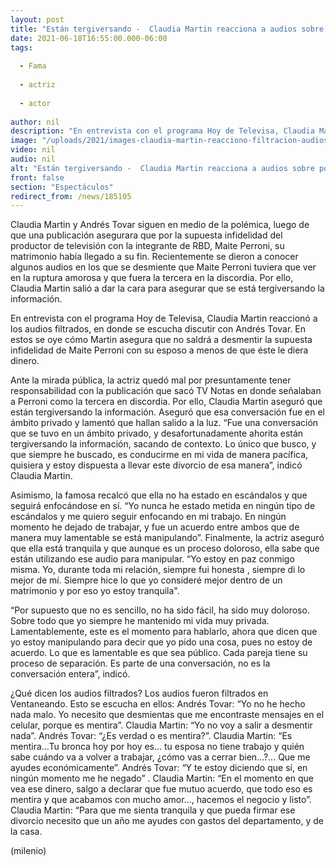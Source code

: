 ```yaml
---
layout: post
title: "Están tergiversando -  Claudia Martin reacciona a audios sobre polémica Andrés Tovar y Maite Perroni"
date: 2021-06-18T16:55:00.000-06:00
tags:
  
  - Fama
  
  - actriz
  
  - actor
  
author: nil
description: "En entrevista con el programa Hoy de Televisa, Claudia Martin reaccionó a los audios filtrados, en donde se escucha discutir con Andrés Tovar. En estos se oye cómo Martin asegura que no saldrá a desmentir la supuesta infidelidad de Maite Perroni. "
image: "/uploads/2021/images-claudia-martin-reacciono-filtracion-audios.jpg"
video: nil
audio: nil
alt: "Están tergiversando -  Claudia Martin reacciona a audios sobre polémica Andrés Tovar y Maite Perroni"
front: false
section: "Espectáculos"
redirect_from: /news/185105
---
```


Claudia Martin y Andrés Tovar siguen en medio de la polémica, luego de que una publicación asegurara que por la supuesta infidelidad del productor de televisión con la integrante de RBD, Maite Perroni, su matrimonio había llegado a su fin. Recientemente se dieron a conocer algunos audios en los que se desmiente que Maite Perroni tuviera que ver en la ruptura amorosa y que fuera la tercera en la discordia. Por ello, Claudia Martin salió a dar la cara para asegurar que se está tergiversando la información.

En entrevista con el programa Hoy de Televisa, Claudia Martin reaccionó a los audios filtrados, en donde se escucha discutir con Andrés Tovar. En estos se oye cómo Martin asegura que no saldrá a desmentir la supuesta infidelidad de Maite Perroni con su esposo a menos de que éste le diera dinero. 

Ante la mirada pública, la actriz quedó mal por presuntamente tener responsabilidad con la publicación que sacó TV Notas en donde señalaban a Perroni como la tercera en discordia. Por ello, Claudia Martin aseguró que están tergiversando la información. Aseguró que esa conversación fue en el ámbito privado y lamentó que hallan salido a la luz. “Fue una conversación que se tuvo en un ámbito privado, y desafortunadamente ahorita están tergiversando la información, sacando de contexto. Lo único que busco, y que siempre he buscado, es conducirme en mi vida de manera pacífica, quisiera y estoy dispuesta a llevar este divorcio de esa manera”, indicó Claudia Martin.

Asimismo, la famosa recalcó que ella no ha estado en escándalos y que seguirá enfocándose en sí. “Yo nunca he estado metida en ningún tipo de escándalos y me quiero seguir enfocando en mi trabajo. En ningún momento he dejado de trabajar, y fue un acuerdo entre ambos que de manera muy lamentable se está manipulando”. Finalmente, la actriz aseguró que ella está tranquila y que aunque es un proceso doloroso, ella sabe que están utilizando ese audio para manipular. “Yo estoy en paz conmigo misma. Yo, durante toda mi relación, siempre fui honesta , siempre di lo mejor de mí. Siempre hice lo que yo consideré mejor dentro de un matrimonio y por eso yo estoy tranquila". 

“Por supuesto que no es sencillo, no ha sido fácil, ha sido muy doloroso. Sobre todo que yo siempre he mantenido mi vida muy privada. Lamentablemente, este es el momento para hablarlo, ahora que dicen que yo estoy manipulando para decir que yo pido una cosa, pues no estoy de acuerdo. Lo que es lamentable es que sea público. Cada pareja tiene su proceso de separación. Es parte de una conversación, no es la conversación entera”, indicó. 

¿Qué dicen los audios filtrados? 
Los audios fueron filtrados en Ventaneando. Esto se escucha en ellos: Andrés Tovar: “Yo no he hecho nada malo. Yo necesito que desmientas que me encontraste mensajes en el celular, porque es mentira”. Claudia Martin: “Yo no voy a salir a desmentir nada”. Andrés Tovar: “¿Es verdad o es mentira?”. Claudia Martin: “Es mentira…Tu bronca hoy por hoy es... tu esposa no tiene trabajo y quién sabe cuándo va a volver a trabajar, ¿cómo vas a cerrar bien...?... Que me ayudes económicamente”. Andrés Tovar: “Y te estoy diciendo que sí, en ningún momento me he negado” .
Claudia Martin: “En el momento en que vea ese dinero, salgo a declarar que fue mutuo acuerdo, que todo eso es mentira y que acabamos con mucho amor..., hacemos el negocio y listo”. Claudia Martin: “Para que me sienta tranquila y que pueda firmar ese divorcio necesito que un año me ayudes con gastos del departamento, y de la casa.

(milenio)